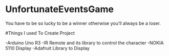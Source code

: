 # UnfortunateEventsGame
 You have to be so lucky to be a winner otherwise you'll always be a loser.

#Things I used To Create Project

-Arduino Uno R3
-IR Remote and its library to control the character 
-NOKIA 5110 Display
-Adafruit Library to Display
